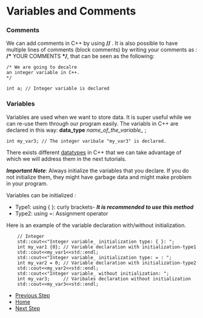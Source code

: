 # Variables and Comments

### Comments
We can add comments in C++ by using __//__ . It is also possible to have multiple lines of comments (block comments) by writing your comments as : __/*__ YOUR COMMENTS __*/__, that can be seen as the following:
```
/* We are going to decalre 
an integer variable in C++.
*/

int a; // Integer variable is declared
```
### Variables

Variables are used when we want to store data. It is super useful while we can re-use them through our program easily. The variabls in C++ are declared in this way:
**data_type** *name_of_the_variable_* ;
```
int my_var3; // The integer varibale "my_var3" is declared. 
```
There exists different [datatypes](https://github.com/Mahdi-Javadi/Learn-cPlusPlus-efficiently/tree/master/Day7) in C++ that we can take advantage of which we will address them in the next tutorials. 

***Important Note***: Always initialize the variables that you declare. If you do not initialize them, they might have garbage data and might make problem in your program. 

Variables can be initialized :

- Type1: using { }: curly brackets- ***It is recommended to use this method***
- Type2: using =: Assignment operator

Here is an example of the variable declaration with/without initialization.
```
    // Integer
    std::cout<<"Integer variable_ initialization type: { }: ";
    int my_var1 {0}; // Variable declaration with initialization-type1
    std::cout<<my_var1<<std::endl;
    std::cout<<"Integer variable_ initialization type: = : ";
    int my_var2 = 0; // Variable declaration with initialization-type2
    std::cout<<my_var2<<std::endl;
    std::cout<<"Integer variable_ without initialization: ";
    int my_var3;     // Varibales declaration without initialization
    std::cout<<my_var3<<std::endl;   
```

- [Previous Step](https://github.com/Mahdi-Javadi/Learn-cPlusPlus-efficiently/tree/master/Day2)
- [Home](https://github.com/Mahdi-Javadi/Learn-cPlusPlus-efficiently)
- [Next Step](https://github.com/Mahdi-Javadi/Learn-cPlusPlus-efficiently/tree/master/Day4)

